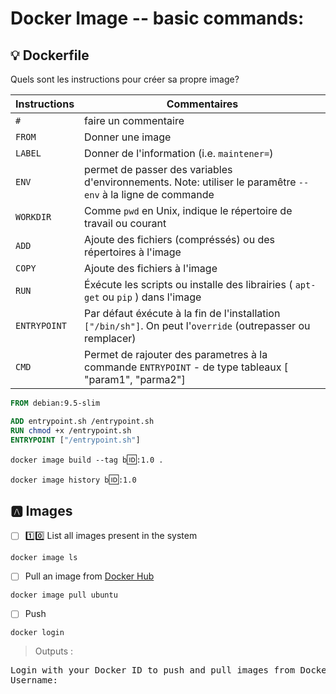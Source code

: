# Docker Image -- basic commands:


## :bulb: Dockerfile

Quels sont les instructions pour créer sa propre image?

| Instructions |  Commentaires                                                                                                |
|--------------|--------------------------------------------------------------------------------------------------------------|
| `#`          | faire un commentaire                                                                                         |
| `FROM`       | Donner une image                                                                                             |
| `LABEL`      | Donner de l'information (i.e. `maintener=`)                                                                  |
| `ENV`        | permet de passer des variables d'environnements. Note: utiliser le paramêtre `--env` à la ligne de commande  |
| `WORKDIR`    | Comme `pwd` en Unix, indique le répertoire de travail ou courant                                             |
| `ADD`        | Ajoute des fichiers (compréssés) ou des répertoires à l'image                                                |
| `COPY`       | Ajoute des fichiers à l'image                                                                                |
| `RUN`        | Éxécute les scripts ou installe des librairies ( `apt-get` ou `pip` ) dans l'image                           |
| `ENTRYPOINT` | Par défaut éxécute à la fin de l'installation `["/bin/sh"]`. On peut l'`override` (outrepasser ou remplacer) |
| `CMD`        | Permet de rajouter des parametres à la commande `ENTRYPOINT` - de type tableaux [ "param1", "parma2"]        |


```Dockerfile
FROM debian:9.5-slim

ADD entrypoint.sh /entrypoint.sh
RUN chmod +x /entrypoint.sh
ENTRYPOINT ["/entrypoint.sh"]
```


`docker image build --tag b`🆔`:1.0 .`

`docker image history b`🆔`:1.0`


## :a: Images

- [ ] :one::zero: List all images present in the system

```
docker image ls
```

- [ ] Pull an image from [Docker Hub](https://hub.docker.com/_/ubuntu/)

```
docker image pull ubuntu
```

- [ ] Push 

```
docker login
```
> Outputs :
<pre>
Login with your Docker ID to push and pull images from Docker Hub. If you don't have a Docker ID, head over to https://hub.docker.com to create one.
Username: 
</pre>

